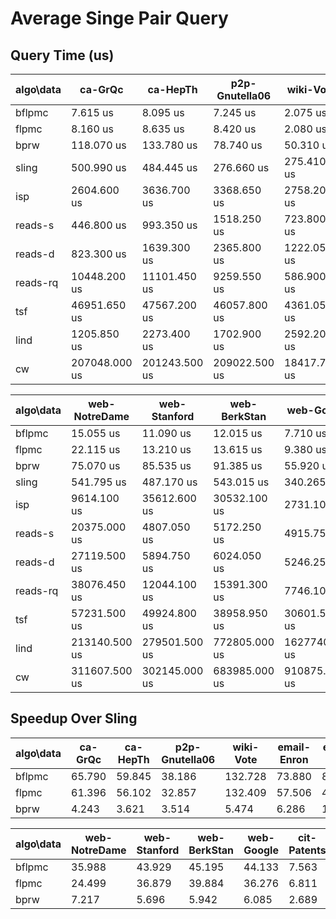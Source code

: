 # Average Singe Pair Query

## Query Time (us)

algo\data | ca-GrQc | ca-HepTh | p2p-Gnutella06 | wiki-Vote | email-Enron | email-EuAll
--- | --- | --- | --- | --- | --- | ---
bflpmc | 7.615 us | 8.095 us | 7.245 us | 2.075 us | 16.805 us | 1.340 us
flpmc | 8.160 us | 8.635 us | 8.420 us | 2.080 us | 21.590 us | 2.775 us
bprw | 118.070 us | 133.780 us | 78.740 us | 50.310 us | 197.505 us | 7.550 us
sling | 500.990 us | 484.445 us | 276.660 us | 275.410 us | 1241.555 us | 115.295 us
isp | 2604.600 us | 3636.700 us | 3368.650 us | 2758.200 us | 51793.000 us | 2657.250 us
reads-s | 446.800 us | 993.350 us | 1518.250 us | 723.800 us | 11192.950 us | 1056.800 us
reads-d | 823.300 us | 1639.300 us | 2365.800 us | 1222.050 us | 15091.600 us | 1241.400 us
reads-rq | 10448.200 us | 11101.450 us | 9259.550 us | 586.900 us | 16097.800 us | 1453.150 us
tsf | 46951.650 us | 47567.200 us | 46057.800 us | 4361.050 us | 31715.750 us | 2793.100 us
lind | 1205.850 us | 2273.400 us | 1702.900 us | 2592.200 us | 13038.950 us | 246623.000 us
cw | 207048.000 us | 201243.500 us | 209022.500 us | 18417.750 us | 212362.000 us | 257305.000 us

algo\data | web-NotreDame | web-Stanford | web-BerkStan | web-Google | cit-Patents | soc-LiveJournal1 | wiki-Link
--- | --- | --- | --- | --- | --- | --- | ---
bflpmc | 15.055 us | 11.090 us | 12.015 us | 7.710 us | 9.195 us | 35.595 us | 108.080 us
flpmc | 22.115 us | 13.210 us | 13.615 us | 9.380 us | 10.210 us | 45.630 us | 123.025 us
bprw | 75.070 us | 85.535 us | 91.385 us | 55.920 us | 25.860 us | 420.355 us | 183.395 us
sling | 541.795 us | 487.170 us | 543.015 us | 340.265 us | 69.540 us | 821.230 us | 764.840 us
isp | 9614.100 us | 35612.600 us | 30532.100 us | 2731.100 us | 187.850 us | 29270.000 us | 146373.500 us
reads-s | 20375.000 us | 4807.050 us | 5172.250 us | 4915.750 us | 20680.700 us | 171369.500 us | 4999999999999995.000 us
reads-d | 27119.500 us | 5894.750 us | 6024.050 us | 5246.250 us | 23107.550 us | 228233.500 us | 256040.000 us
reads-rq | 38076.450 us | 12044.100 us | 15391.300 us | 7746.100 us | 17761.850 us | 65402.000 us | 101100.000 us
tsf | 57231.500 us | 49924.800 us | 38958.950 us | 30601.550 us | 11146.650 us | 28308.550 us | 27802.800 us
lind | 213140.500 us | 279501.500 us | 772805.000 us | 1627740.000 us | 3371840.000 us | 58471000.000 us | 9999999999.000 us
cw | 311607.500 us | 302145.000 us | 683985.000 us | 910875.000 us | 3978750.000 us | 5745600.000 us | 12509550.000 us

## Speedup Over Sling

algo\data | ca-GrQc | ca-HepTh | p2p-Gnutella06 | wiki-Vote | email-Enron | email-EuAll
--- | --- | --- | --- | --- | --- | ---
bflpmc | 65.790 | 59.845 | 38.186 | 132.728 | 73.880 | 86.041
flpmc | 61.396 | 56.102 | 32.857 | 132.409 | 57.506 | 41.548
bprw | 4.243 | 3.621 | 3.514 | 5.474 | 6.286 | 15.271

algo\data | web-NotreDame | web-Stanford | web-BerkStan | web-Google | cit-Patents | soc-LiveJournal1 | wiki-Link
--- | --- | --- | --- | --- | --- | --- | ---
bflpmc | 35.988 | 43.929 | 45.195 | 44.133 | 7.563 | 23.071 | 7.077
flpmc | 24.499 | 36.879 | 39.884 | 36.276 | 6.811 | 17.998 | 6.217
bprw | 7.217 | 5.696 | 5.942 | 6.085 | 2.689 | 1.954 | 4.170

